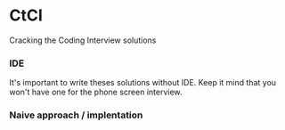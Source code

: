 # CtCI
Cracking the Coding Interview solutions

### IDE
It's important to write theses solutions without IDE. Keep it mind that you won't have one for the phone screen interview.


### Naive approach / implentation
